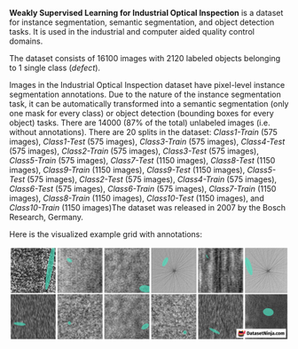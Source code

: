 **Weakly Supervised Learning for Industrial Optical Inspection** is a dataset for instance segmentation, semantic segmentation, and object detection tasks. It is used in the industrial and computer aided quality control domains. 

The dataset consists of 16100 images with 2120 labeled objects belonging to 1 single class (*defect*).

Images in the Industrial Optical Inspection dataset have pixel-level instance segmentation annotations. Due to the nature of the instance segmentation task, it can be automatically transformed into a semantic segmentation (only one mask for every class) or object detection (bounding boxes for every object) tasks. There are 14000 (87% of the total) unlabeled images (i.e. without annotations). There are 20 splits in the dataset: *Class1-Train* (575 images), *Class1-Test* (575 images), *Class3-Train* (575 images), *Class4-Test* (575 images), *Class2-Train* (575 images), *Class3-Test* (575 images), *Class5-Train* (575 images), *Class7-Test* (1150 images), *Class8-Test* (1150 images), *Class9-Train* (1150 images), *Class9-Test* (1150 images), *Class5-Test* (575 images), *Class2-Test* (575 images), *Class4-Train* (575 images), *Class6-Test* (575 images), *Class6-Train* (575 images), *Class7-Train* (1150 images), *Class8-Train* (1150 images), *Class10-Test* (1150 images), and *Class10-Train* (1150 images)The dataset was released in 2007 by the Bosch Research, Germany.

Here is the visualized example grid with annotations:

<img src="https://github.com/dataset-ninja/industrial-optical-inspection/raw/main/visualizations/horizontal_grid.png">

